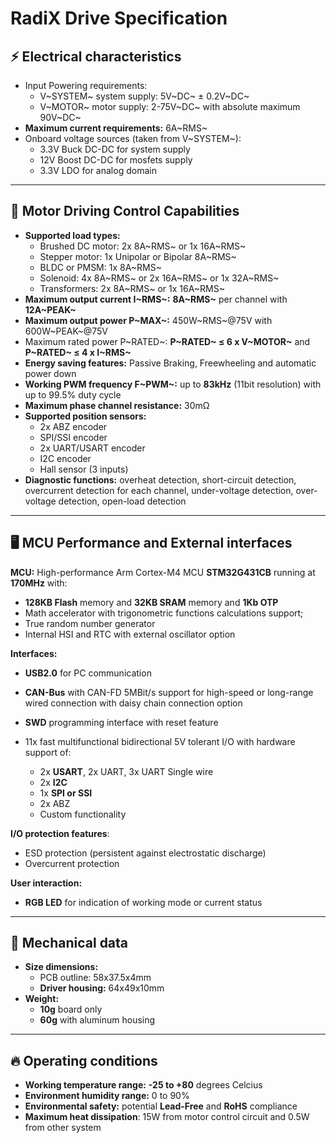 # RadiX Drive Specification

## ⚡ Electrical characteristics

* Input Powering requirements:
	- V~SYSTEM~ system supply: 5V~DC~ ± 0.2V~DC~
	- V~MOTOR~ motor supply: 2-75V~DC~ with absolute maximum 90V~DC~ 
* **Maximum current requirements:** 6A~RMS~
* Onboard voltage sources (taken from V~SYSTEM~):
	- 3.3V Buck DC-DC for system supply
	- 12V Boost DC-DC for mosfets supply
	- 3.3V LDO for analog domain

------

## 🔄 Motor Driving Control Capabilities

- **Supported load types:** 
	- Brushed DC motor: 2x 8A~RMS~ or 1x 16A~RMS~
	- Stepper motor: 1x Unipolar or Bipolar 8A~RMS~
	- BLDC or PMSM: 1x 8A~RMS~ 
	- Solenoid: 4x 8A~RMS~ or 2x 16A~RMS~ or 1x 32A~RMS~
	- Transformers: 2x 8A~RMS~ or 1x 16A~RMS~
- **Maximum output current I~RMS~:** **8A~RMS~** per channel with **12A~PEAK~**
- **Maximum output power P~MAX~:** 450W~RMS~@75V with 600W~PEAK~@75V 
- Maximum rated power P~RATED~: **P~RATED~ ≤ 6 x V~MOTOR~** and **P~RATED~ ≤ 4 x I~RMS~**
- **Energy saving features:** Passive Braking, Freewheeling and automatic power down
- **Working PWM frequency F~PWM~:** up to **83kHz** (11bit resolution) with up to 99.5% duty cycle
- **Maximum phase channel resistance:** 30mΩ
- **Supported position sensors:**
	- 2x ABZ encoder
	- SPI/SSI encoder
	- 2x UART/USART encoder
	- I2C encoder
	- Hall sensor (3 inputs)
- **Diagnostic functions:** overheat detection, short-circuit detection, overcurrent detection for each channel, under-voltage detection, over-voltage detection, open-load detection

------

## 🖥️ MCU Performance and External interfaces

**MCU:** High-performance Arm Cortex-M4 MCU **STM32G431CB** running at **170MHz** with:

- **128KB Flash** memory and **32KB SRAM** memory and **1Kb OTP**
- Math accelerator with trigonometric functions calculations support;
- True random number generator
- Internal HSI and RTC with external oscillator option

**Interfaces:**

- **USB2.0** for PC communication
- **CAN-Bus** with CAN-FD 5MBit/s support for high-speed or long-range wired connection with daisy chain connection option

- **SWD** programming interface with reset feature 
- 11x fast multifunctional bidirectional 5V tolerant I/O with hardware support of:
	- 2x **USART**, 2x UART, 3x UART Single wire
	- 2x **I2C**
	- 1x **SPI or SSI**
	- 2x ABZ
	- Custom functionality

**I/O protection features**:

- ESD protection (persistent against electrostatic discharge)
- Overcurrent protection

**User interaction:**

- **RGB LED** for indication of working mode or current status

------

## 📏 Mechanical data

- **Size dimensions:**
	- PCB outline: 58x37.5x4mm
	- **Driver housing:** 64x49x10mm
- **Weight:**
	- **10g** board only
	- **60g** with aluminum housing

------

## 🔥 Operating conditions

- **Working temperature range:** **-25 to +80** degrees Celcius
- **Environment humidity range:** 0 to 90%
- **Environmental safety:** potential **Lead-Free** and **RoHS** compliance
- **Maximum heat dissipation**: 15W from motor control circuit and 0.5W from other system
